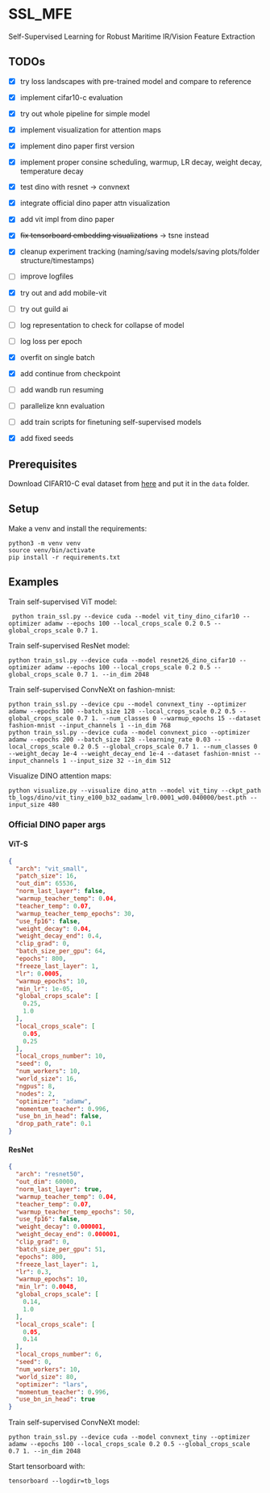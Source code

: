 # SSL_MFE

Self-Supervised Learning for Robust Maritime IR/Vision Feature Extraction

## TODOs

- [x] try loss landscapes with pre-trained model and compare to reference
- [x] implement cifar10-c evaluation
- [x] try out whole pipeline for simple model
- [x] implement visualization for attention maps
- [x] implement dino paper first version
- [x] implement proper consine scheduling, warmup, LR decay, weight decay, temperature decay
- [x] test dino with resnet -> convnext
- [x] integrate official dino paper attn visualization
- [x] add vit impl from dino paper
- [x] ~~fix tensorboard embedding visualizations~~ -> tsne instead
- [x] cleanup experiment tracking (naming/saving models/saving plots/folder structure/timestamps)
- [ ] improve logfiles
- [x] try out and add mobile-vit
- [ ] try out guild ai
- [ ] log representation to check for collapse of model
- [ ] log loss per epoch

- [x] overfit on single batch
- [x] add continue from checkpoint
- [ ] add wandb run resuming
- [ ] parallelize knn evaluation
- [ ] add train scripts for finetuning self-supervised models
- [x] add fixed seeds

## Prerequisites

Download CIFAR10-C eval dataset from [here](https://zenodo.org/record/2535967#.XqZQ9hNKjIU) and put it in the `data`
folder.

## Setup

Make a venv and install the requirements:

```shell
python3 -m venv venv
source venv/bin/activate
pip install -r requirements.txt
```

## Examples

Train self-supervised ViT model:

```shell
 python train_ssl.py --device cuda --model vit_tiny_dino_cifar10 --optimizer adamw --epochs 100 --local_crops_scale 0.2 0.5 --global_crops_scale 0.7 1.
```

Train self-supervised ResNet model:

```shell
python train_ssl.py --device cuda --model resnet26_dino_cifar10 --optimizer adamw --epochs 100 --local_crops_scale 0.2 0.5 --global_crops_scale 0.7 1. --in_dim 2048

```

Train self-supervised ConvNeXt on fashion-mnist:

```shell
python train_ssl.py --device cpu --model convnext_tiny --optimizer adamw --epochs 100 --batch_size 128 --local_crops_scale 0.2 0.5 --global_crops_scale 0.7 1. --num_classes 0 --warmup_epochs 15 --dataset fashion-mnist --input_channels 1 --in_dim 768
python train_ssl.py --device cuda --model convnext_pico --optimizer adamw --epochs 200 --batch_size 128 --learning_rate 0.03 --local_crops_scale 0.2 0.5 --global_crops_scale 0.7 1. --num_classes 0 --weight_decay 1e-4 --weight_decay_end 1e-4 --dataset fashion-mnist --input_channels 1 --input_size 32 --in_dim 512
```

Visualize DINO attention maps:

```shell
python visualize.py --visualize dino_attn --model vit_tiny --ckpt_path tb_logs/dino/vit_tiny_e100_b32_oadamw_lr0.0001_wd0.040000/best.pth --input_size 480
```

### Official DINO paper args

#### ViT-S

```json
{
  "arch": "vit_small",
  "patch_size": 16,
  "out_dim": 65536,
  "norm_last_layer": false,
  "warmup_teacher_temp": 0.04,
  "teacher_temp": 0.07,
  "warmup_teacher_temp_epochs": 30,
  "use_fp16": false,
  "weight_decay": 0.04,
  "weight_decay_end": 0.4,
  "clip_grad": 0,
  "batch_size_per_gpu": 64,
  "epochs": 800,
  "freeze_last_layer": 1,
  "lr": 0.0005,
  "warmup_epochs": 10,
  "min_lr": 1e-05,
  "global_crops_scale": [
    0.25,
    1.0
  ],
  "local_crops_scale": [
    0.05,
    0.25
  ],
  "local_crops_number": 10,
  "seed": 0,
  "num_workers": 10,
  "world_size": 16,
  "ngpus": 8,
  "nodes": 2,
  "optimizer": "adamw",
  "momentum_teacher": 0.996,
  "use_bn_in_head": false,
  "drop_path_rate": 0.1
}
```

#### ResNet

```json
{
  "arch": "resnet50",
  "out_dim": 60000,
  "norm_last_layer": true,
  "warmup_teacher_temp": 0.04,
  "teacher_temp": 0.07,
  "warmup_teacher_temp_epochs": 50,
  "use_fp16": false,
  "weight_decay": 0.000001,
  "weight_decay_end": 0.000001,
  "clip_grad": 0,
  "batch_size_per_gpu": 51,
  "epochs": 800,
  "freeze_last_layer": 1,
  "lr": 0.3,
  "warmup_epochs": 10,
  "min_lr": 0.0048,
  "global_crops_scale": [
    0.14,
    1.0
  ],
  "local_crops_scale": [
    0.05,
    0.14
  ],
  "local_crops_number": 6,
  "seed": 0,
  "num_workers": 10,
  "world_size": 80,
  "optimizer": "lars",
  "momentum_teacher": 0.996,
  "use_bn_in_head": true
}
```

Train self-supervised ConvNeXt model:

```shell
python train_ssl.py --device cuda --model convnext_tiny --optimizer adamw --epochs 100 --local_crops_scale 0.2 0.5 --global_crops_scale 0.7 1. --in_dim 2048
```

Start tensorboard with:

```shell
tensorboard --logdir=tb_logs
```
